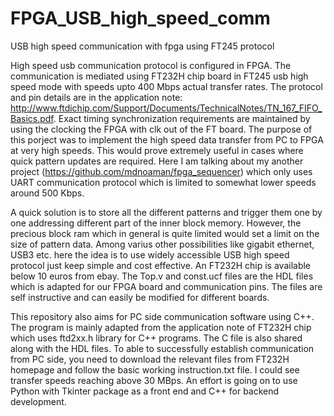 # FPGA_USB_high_speed_comm
USB high speed communication with fpga using FT245 protocol

High speed usb communication protocol is configured in FPGA. The communication is mediated using FT232H chip board in FT245 usb high speed mode with speeds upto 400 Mbps actual transfer rates. The protocol and pin details are in the application note: http://www.ftdichip.com/Support/Documents/TechnicalNotes/TN_167_FIFO_Basics.pdf. 
Exact timing synchronization requirements are maintained by using the clocking the FPGA with clk out of the FT board. The purpose of this porject was to implement the high speed data transfer from PC to FPGA at very high speeds. This would prove extremely useful in cases where quick pattern updates are required. Here I am talking about my another project (https://github.com/mdnoaman/fpga_sequencer) which only uses UART communication protocol which is limited to somewhat lower speeds around 500 Kbps.

A quick solution is to store all the different patterns and trigger them one by one addressing different part of the inner block memory. However, the precious block ram which in general is quite limited would set a limit on the size of pattern data.
Among varius other possibilities like gigabit ethernet, USB3 etc. here the idea is to use widely accessible USB high speed protocol just keep simple and cost effective. An FT232H chip is available below 10 euros from ebay.
The Top.v and const.ucf files are the HDL files which is adapted for our FPGA board and communication pins. The files are self instructive and can easily be modified for different boards.

This repository also aims for PC side communication software using C++. The program is mainly adapted from the application note of FT232H chip which uses ftd2xx.h library for C++ programs. The C file is also shared along with the HDL files.
To able to successfully establish communication from PC side, you need to download the relevant files from FT232H homepage and follow the basic working instruction.txt file. I could see transfer speeds reaching above 30 MBps. An effort is going on to use Python with Tkinter package as a front end and C++ for backend development.

